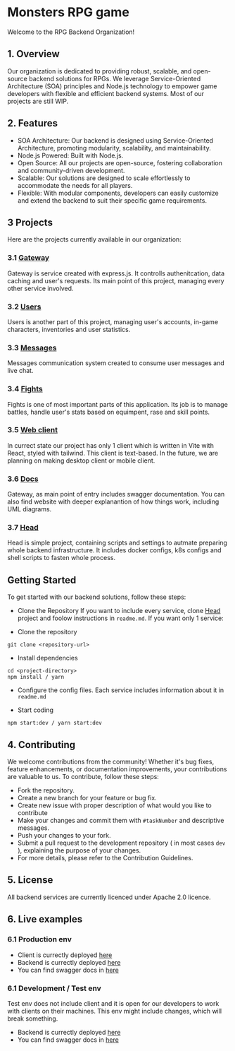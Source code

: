 # Monsters RPG game
Welcome to the RPG Backend Organization!

## 1. Overview
Our organization is dedicated to providing robust, scalable, and open-source backend solutions for RPGs. We leverage Service-Oriented Architecture (SOA) principles and Node.js technology to empower game developers with flexible and efficient backend systems. Most of our projects are still WIP.

## 2. Features
- SOA Architecture: Our backend is designed using Service-Oriented Architecture, promoting modularity, scalability, and maintainability.
- Node.js Powered: Built with Node.js.
- Open Source: All our projects are open-source, fostering collaboration and community-driven development.
- Scalable: Our solutions are designed to scale effortlessly to accommodate the needs for all players.
- Flexible: With modular components, developers can easily customize and extend the backend to suit their specific game requirements.

## 3 Projects
Here are the projects currently available in our organization:

### 3.1 [Gateway](https://github.com/Monsters-RPG-game/Monsters-gateway)
Gateway is service created with express.js. It controlls authenitcation, data caching and user's requests. Its main point of this project, managing every other service involved.

### 3.2 [Users](https://github.com/Monsters-RPG-game/Monsters-users)
Users is another part of this project, managing user's accounts, in-game characters, inventories and user statistics.

### 3.3 [Messages](https://github.com/Monsters-RPG-game/Monsters-messages)
Messages communication system created to consume user messages and live chat.

### 3.4 [Fights](https://github.com/Monsters-RPG-game/Monsters-fights)
Fights is one of most important parts of this application. Its job is to manage battles, handle user's stats based on equimpent, rase and skill points.

### 3.5 [Web client](https://github.com/Monsters-RPG-game/Monsters-WebClient)
In currect state our project has only 1 client which is written in Vite with React, styled with tailwind. This client is text-based. In the future, we are planning on making desktop client or mobile client.

### 3.6 [Docs](https://github.com/Monsters-RPG-game/Monsters-Docs)
Gateway, as main point of entry includes swagger documentation. You can also find website with deeper explanantion of how things work, including UML diagrams.

### 3.7 [Head](https://github.com/Monsters-RPG-game/Monsters-head)
Head is simple project, containing scripts and settings to autmate preparing whole backend infrastructure. It includes docker configs, k8s configs and shell scripts to fasten whole process.

## Getting Started
To get started with our backend solutions, follow these steps:

- Clone the Repository
If you want to include every service, clone [Head](https://github.com/Monsters-RPG-game/Monsters-head) project and foolow instructions in `readme.md`. If you want only 1 service:

- Clone the repository
```shell
git clone <repository-url>
```

- Install dependencies
```shell
cd <project-directory>
npm install / yarn
```

- Configure the config files. Each service includes information about it in `readme.md`

- Start coding
```shell
npm start:dev / yarn start:dev
```

## 4. Contributing
We welcome contributions from the community! Whether it's bug fixes, feature enhancements, or documentation improvements, your contributions are valuable to us. To contribute, follow these steps:

- Fork the repository.
- Create a new branch for your feature or bug fix.
- Create new issue with proper description of what would you like to contribute
- Make your changes and commit them with `#taskNumber` and descriptive messages.
- Push your changes to your fork.
- Submit a pull request to the development repository ( in most cases `dev` ), explaining the purpose of your changes.
- For more details, please refer to the Contribution Guidelines.

## 5. License
All backend services are currently licenced under Apache 2.0 licence.

## 6. Live examples
### 6.1 Production env
- Client is currectly deployed [here](https://kiszczyc.pl)
- Backend is currectly deployed [here](https://api.kiszczyc.pl)
- You can find swagger docs in [here](https://api.kiszczyc.pl/docs)

### 6.1 Development / Test env
Test env does not include client and it is open for our developers to work with clients on their machines. This env might include changes, which will break something.
- Backend is currectly deployed [here](https://test.api.kiszczyc.pl)
- You can find swagger docs in [here](https://test.api.kiszczyc.pl/docs)
